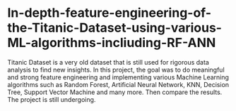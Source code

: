 # In-depth-feature-engineering-of-the-Titanic-Dataset-using-various-ML-algorithms-incliuding-RF-ANN
 Titanic Dataset is a very old dataset that is still used for rigorous data analysis to find new insights. In this project, the goal was to do meaningful and strong feature engineering and implementing various Machine Learning algorithms such as Random Forest, Artificial Neural Network, KNN, Decision Tree, Support Vector Machine and many more. Then compare the results. The project is still undergoing.
